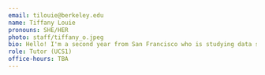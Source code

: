 ```yaml
---
email: tilouie@berkeley.edu
name: Tiffany Louie
pronouns: SHE/HER
photo: staff/tiffany_o.jpeg
bio: Hello! I'm a second year from San Francisco who is studying data science. My current interests include puzzle games / escape rooms and trying public transportation at different places.
role: Tutor (UCS1)
office-hours: TBA
---
```

